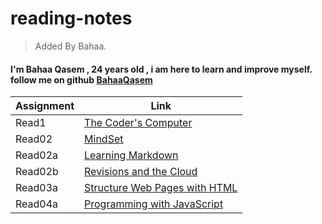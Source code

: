 # reading-notes

> Added By Bahaa.
#### I'm Bahaa Qasem   , 24 years old , i am here to learn and improve myself. follow me on github [BahaaQasem](https://github.com/bahaamq) 

|   Assignment   |                   Link                        |
|----------------|-----------------------------------------------|
|    Read1       |  [The Coder's Computer](Read01.md)            |
|    Read02      |   [MindSet](Read02.md)                        |
|    Read02a     |   [Learning Markdown](Read02a.md)             |
|    Read02b     |[Revisions and the Cloud](Read02b.md)          |
|    Read03a     |[Structure Web Pages with HTML](Read03a.md)    |
|    Read04a     |[Programming with JavaScript](Read04a.md)      |